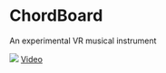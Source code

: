 # ChordBoard
An experimental VR musical instrument

<img src="https://github.com/wildr2/ChordBoard/blob/master/Images/AlmaMaterGif.gif">
<a href="https://www.youtube.com/watch?v=3qEENtwaudI">Video</a>

